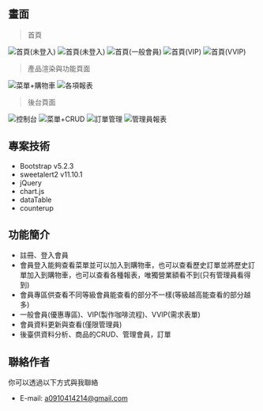 ## 畫面

> 首頁

![首頁(未登入)](https://huhuhu23622981.github.io/project/images/pic1.png)
![首頁(未登入)](https://huhuhu23622981.github.io/project/images/pic2.png)
![首頁(一般會員)](https://huhuhu23622981.github.io/project/images/pic3.png)
![首頁(VIP)](https://huhuhu23622981.github.io/project/images/pic4.png)
![首頁(VVIP)](https://huhuhu23622981.github.io/project/images/pic5.png)

> 產品渲染與功能頁面

![菜單+購物車](https://huhuhu23622981.github.io/project/images/pic7.png)
![各項報表](https://huhuhu23622981.github.io/project/images/pic8.png)

> 後台頁面

![控制台](https://huhuhu23622981.github.io/project/images/pic10.png)
![菜單+CRUD](https://huhuhu23622981.github.io/project/images/pic9.png)
![訂單管理](https://huhuhu23622981.github.io/project/images/pic6.png)
![管理員報表](https://huhuhu23622981.github.io/project/images/pic11.png)


## 專案技術

- Bootstrap v5.2.3
- sweetalert2 v11.10.1
- jQuery
- chart.js
- dataTable
- counterup


## 功能簡介

- 註冊、登入會員
- 會員登入能夠查看菜單並可以加入到購物車，也可以查看歷史訂單並將歷史訂單加入到購物車，也可以查看各種報表，唯獨營業額看不到(只有管理員看得到)
- 會員專區供查看不同等級會員能查看的部分不一樣(等級越高能查看的部分越多)
- 一般會員(優惠專區)、VIP(製作咖啡流程)、VVIP(需求表單)
- 會員資料更新與查看(僅限管理員)
- 後臺供資料分析、商品的CRUD、管理會員，訂單



## 聯絡作者

你可以透過以下方式與我聯絡

- E-mail: a0910414214@gmail.com
